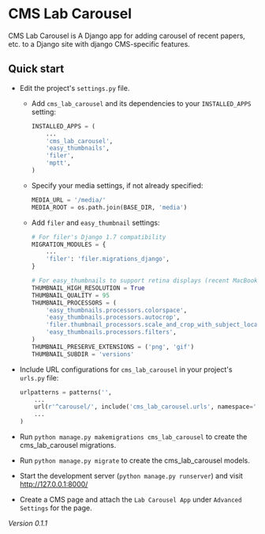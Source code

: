 # CMS Lab Carousel

CMS Lab Carousel is A Django app for adding carousel of recent papers, etc. to a Django site with django CMS-specific features.

<!-- Detailed documentation is in the "docs" directory. -->

## Quick start

- Edit the project's `settings.py` file.

    - Add `cms_lab_carousel` and its dependencies to your `INSTALLED_APPS` setting:

        ```python
        INSTALLED_APPS = (
            ...
            'cms_lab_carousel',
            'easy_thumbnails',
            'filer',
            'mptt',
        )
        ```

    - Specify your media settings, if not already specified:

        ```python
        MEDIA_URL = '/media/'
        MEDIA_ROOT = os.path.join(BASE_DIR, 'media')
        ```

    - Add `filer` and `easy_thumbnail` settings: 

        ```python
        # For filer's Django 1.7 compatibility
        MIGRATION_MODULES = {
            ...
            'filer': 'filer.migrations_django',
        }

        # For easy_thumbnails to support retina displays (recent MacBooks, iOS)
        THUMBNAIL_HIGH_RESOLUTION = True
        THUMBNAIL_QUALITY = 95
        THUMBNAIL_PROCESSORS = (
            'easy_thumbnails.processors.colorspace',
            'easy_thumbnails.processors.autocrop',
            'filer.thumbnail_processors.scale_and_crop_with_subject_location',
            'easy_thumbnails.processors.filters',
        )
        THUMBNAIL_PRESERVE_EXTENSIONS = ('png', 'gif')
        THUMBNAIL_SUBDIR = 'versions'
        ```

- Include URL configurations for `cms_lab_carousel` in your project's `urls.py` file:

    ```python
    urlpatterns = patterns('',
        ...
        url(r'^carousel/', include('cms_lab_carousel.urls', namespace='carousel')),
        ...
    )
    ```

- Run `python manage.py makemigrations cms_lab_carousel` to create the cms_lab_carousel migrations.

- Run `python manage.py migrate` to create the cms_lab_carousel models.

- Start the development server (`python manage.py runserver`) and visit http://127.0.0.1:8000/

- Create a CMS page and attach the `Lab Carousel App` under `Advanced Settings` for the page.

*Version 0.1.1*
